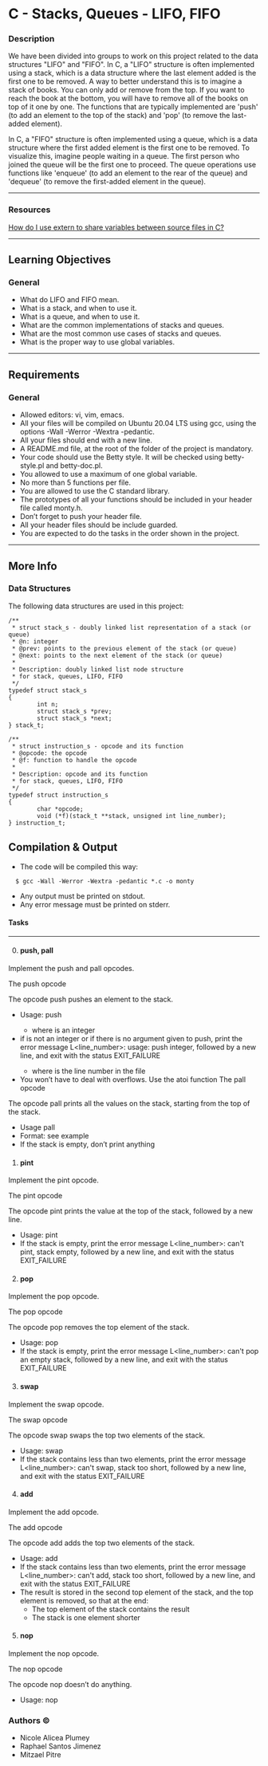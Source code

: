 # C - Stacks, Queues - LIFO, FIFO

### Description
We have been divided into groups to work on this project related to the data structures "LIFO" and "FIFO". In C, a "LIFO" structure is often implemented using a stack, which is a data structure where the last element added is the first one to be removed. A way to better understand this is to imagine a stack of books. You can only add or remove from the top. If you want to reach the book at the bottom, you will have to remove all of the books on top of it one by one. The functions that are typically implemented are 'push' (to add an element to the top of the stack) and 'pop' (to remove the last-added element).

In C, a "FIFO" structure is often implemented using a queue, which is a data structure where the first added element is the first one to be removed. To visualize this, imagine people waiting in a queue. The first person who joined the queue will be the first one to proceed. The queue operations use functions like 'enqueue' (to add an element to the rear of the queue) and 'dequeue' (to remove the first-added element in the queue).  

---------------------------------
### Resources
[How do I use extern to share variables between source files in C?](https://stackoverflow.com/questions/1433204/how-do-i-use-extern-to-share-variables-between-source-files)

---------------------------------
## Learning Objectives
### General
- What do LIFO and FIFO mean.
- What is a stack, and when to use it.
- What is a queue, and when to use it.
- What are the common implementations of stacks and queues.
- What are the most common use cases of stacks and queues.
- What is the proper way to use global variables.
--------------------------------
## Requirements
### General
- Allowed editors: vi, vim, emacs.
- All your files will be compiled on Ubuntu 20.04 LTS using gcc, using the options -Wall -Werror -Wextra -pedantic.
- All your files should end with a new line.
- A README.md file, at the root of the folder of the project is mandatory.
- Your code should use the Betty style. It will be checked using betty-style.pl and betty-doc.pl.
- You allowed to use a maximum of one global variable.
- No more than 5 functions per file.
- You are allowed to use the C standard library.
- The prototypes of all your functions should be included in your header file called monty.h.
- Don’t forget to push your header file.
- All your header files should be include guarded.
- You are expected to do the tasks in the order shown in the project.
-------------------------------
## More Info
### Data Structures
The following data structures are used in this project:
```
/**
 * struct stack_s - doubly linked list representation of a stack (or queue)
 * @n: integer
 * @prev: points to the previous element of the stack (or queue)
 * @next: points to the next element of the stack (or queue)
 *
 * Description: doubly linked list node structure
 * for stack, queues, LIFO, FIFO
 */
typedef struct stack_s
{
        int n;
        struct stack_s *prev;
        struct stack_s *next;
} stack_t;
```
```
/**
 * struct instruction_s - opcode and its function
 * @opcode: the opcode
 * @f: function to handle the opcode
 *
 * Description: opcode and its function
 * for stack, queues, LIFO, FIFO
 */
typedef struct instruction_s
{
        char *opcode;
        void (*f)(stack_t **stack, unsigned int line_number);
} instruction_t;
```
## Compilation & Output
- The code will be compiled this way:
```
  $ gcc -Wall -Werror -Wextra -pedantic *.c -o monty
```
- Any output must be printed on stdout.
- Any error message must be printed on stderr.

#### Tasks

-----------------------------

0. #### push, pall
Implement the push and pall opcodes.

The push opcode

The opcode push pushes an element to the stack.
- Usage: push <int>
  - where <int> is an integer
- if <int> is not an integer or if there is no argument given to push, print the error message L<line_number>: usage: push integer, followed by a new line, and exit with the status EXIT_FAILURE
  - where is the line number in the file
- You won’t have to deal with overflows. Use the atoi function
The pall opcode

The opcode pall prints all the values on the stack, starting from the top of the stack.
- Usage pall
- Format: see example
- If the stack is empty, don’t print anything

1. #### pint
Implement the pint opcode.

The pint opcode

The opcode pint prints the value at the top of the stack, followed by a new line.
- Usage: pint
- If the stack is empty, print the error message L<line_number>: can't pint, stack empty, followed by a new line, and exit with the status EXIT_FAILURE

2. #### pop
Implement the pop opcode.

The pop opcode

The opcode pop removes the top element of the stack.
- Usage: pop
- If the stack is empty, print the error message L<line_number>: can't pop an empty stack, followed by a new line, and exit with the status EXIT_FAILURE

3. #### swap
Implement the swap opcode.

The swap opcode

The opcode swap swaps the top two elements of the stack.
- Usage: swap
- If the stack contains less than two elements, print the error message L<line_number>: can't swap, stack too short, followed by a new line, and exit with the status EXIT_FAILURE

4. #### add
Implement the add opcode.

The add opcode

The opcode add adds the top two elements of the stack.
- Usage: add
- If the stack contains less than two elements, print the error message L<line_number>: can't add, stack too short, followed by a new line, and exit with the status EXIT_FAILURE
- The result is stored in the second top element of the stack, and the top element is removed, so that at the end:
  - The top element of the stack contains the result
  - The stack is one element shorter

5. #### nop
Implement the nop opcode.

The nop opcode

The opcode nop doesn’t do anything.
- Usage: nop

### Authors &copy;

- Nicole Alicea Plumey
- Raphael Santos Jimenez
- Mitzael Pitre
